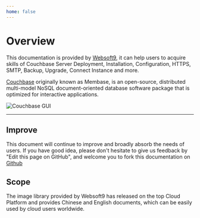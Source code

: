 ```yaml
---
home: false
---
```


# Overview

This documentation is provided by [Websoft9](https://www.websoft9.com/), it can help users to acquire skills of Couchbase Server Deployment, Installation, Configuration, HTTPS, SMTP, Backup, Upgrade, Connect Instance and more.

[Couchbase](https://www.couchbase.com) originally known as Membase, is an open-source, distributed multi-model NoSQL document-oriented database software package that is optimized for interactive applications. 

![Couchbase GUI](https://libs.websoft9.com/Websoft9/DocsPicture/en/couchbase/couchbase-console-websoft9.png)

---

## Improve

This document will continue to improve and broadly absorb the needs of users. If you have good idea, please don't hesitate to give us feedback by "Edit this page on GitHub", and welcome you to fork this documentation on [Github](https://github.com/Websoft9/ansible-couchbase)

## Scope

The image library provided by Websoft9 has released on the top Cloud Platform and provides Chinese and English documents, which can be easily used by cloud users worldwide.